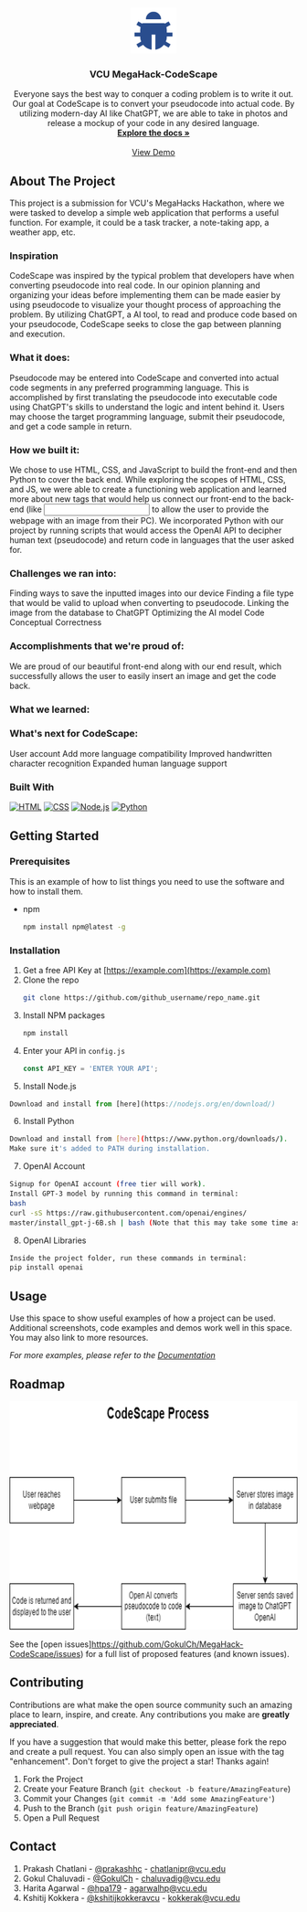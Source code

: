 <!-- Improved compatibility of back to top link: See: https://github.com/othneildrew/Best-README-Template/pull/73 -->
<a name="readme-top"></a>

<!-- PROJECT LOGO -->
<br />
<div align="center">
  <a href="https://github.com/github_username/repo_name">
    <img src="assets/imgs/bug-fill.png" alt="Logo" width="80" height="80">
  </a>

<h3 align="center">VCU MegaHack-CodeScape</h3>

  <p align="center">
    Everyone says the best way to conquer a coding problem is to write it out. Our goal at CodeScape is to convert your pseudocode into actual code. By utilizing modern-day AI like ChatGPT, we are able to take in photos and release a mockup of your code in any desired language.
    <br />
    <a href="https://github.com/github_username/repo_name"><strong>Explore the docs »</strong></a>
    <br />
    <br />
    <a href="https://github.com/github_username/repo_name">View Demo</a>
  </p>
</div>

<!-- ABOUT THE PROJECT -->
## About The Project
This project is a submission for VCU's MegaHacks Hackathon, where we were tasked to develop a simple web application that performs a useful function. For example, it could be a task tracker, a note-taking app, a weather app, etc. 


### Inspiration
CodeScape was inspired by the typical problem that developers have when converting pseudocode into real code. In our opinion planning and organizing your ideas before implementing them can be made easier by using pseudocode to visualize your thought process of approaching the problem. By utilizing ChatGPT, a AI tool, to read and produce code based on your pseudocode, CodeScape seeks to close the gap between planning and execution.

### What it does: 
Pseudocode may be entered into CodeScape and converted into actual code segments in any preferred programming language. This is accomplished by first translating the pseudocode into executable code using ChatGPT's skills to understand the logic and intent behind it. Users may choose the target programming language, submit their pseudocode, and get a code sample in return. 

### How we built it: 
We chose to use HTML, CSS, and JavaScript to build the front-end and then Python to cover the back end. While exploring the scopes of HTML, CSS, and JS, we were able to create a functioning web application and learned more about new tags that would help us connect our front-end to the back-end (like <input> to allow the user to provide the webpage with an image from their PC). We incorporated Python with our project by running scripts that would access the OpenAI API to decipher human text (pseudocode) and return code in languages that the user asked for.


### Challenges we ran into:
Finding ways to save the inputted images into our device
Finding a file type that would be valid to upload when converting to pseudocode. 
Linking the image from the database to ChatGPT
Optimizing the AI model 
Code Conceptual Correctness


### Accomplishments that we're proud of:
We are proud of our beautiful front-end along with our end result, which successfully allows the user to easily insert an image and get the code back.

### What we learned:

### What's next for CodeScape:
User account
Add more language compatibility
Improved handwritten character recognition
Expanded human language support


### Built With
[![HTML][HTML-shield]][HTML-url] [![CSS][CSS-shield]][CSS-url] [![Node.js][NodeJS-shield]][NodeJS-url] [![Python][Python-shield]][Python-url]

<!-- GETTING STARTED -->
## Getting Started

### Prerequisites

This is an example of how to list things you need to use the software and how to install them.
* npm
  ```sh
  npm install npm@latest -g
  ```

### Installation

1. Get a free API Key at [https://example.com](https://example.com)
2. Clone the repo
   ```sh
   git clone https://github.com/github_username/repo_name.git
   ```
3. Install NPM packages
   ```sh
   npm install
   ```
4. Enter your API in `config.js`
   ```js
   const API_KEY = 'ENTER YOUR API';
   ```
5. Install Node.js
  ```js
  Download and install from [here](https://nodejs.org/en/download/)
  ```
6. Install Python 
```sh
Download and install from [here](https://www.python.org/downloads/). 
Make sure it's added to PATH during installation.
```
7. OpenAI Account
```sh
Signup for OpenAI account (free tier will work).
Install GPT-3 model by running this command in terminal:
bash
curl -sS https://raw.githubusercontent.com/openai/engines/
master/install_gpt-j-6B.sh | bash (Note that this may take some time as it downloads the model.)
```
8. OpenAI Libraries
```sh
Inside the project folder, run these commands in terminal:
pip install openai
```

<!-- USAGE EXAMPLES -->
## Usage

Use this space to show useful examples of how a project can be used. Additional screenshots, code examples and demos work well in this space. You may also link to more resources.

_For more examples, please refer to the [Documentation](https://example.com)_

<!-- ROADMAP -->
## Roadmap
<a>
<div align="center">
    <img src="assets/imgs/roadmap.png" alt="roadmap" width="600" height="400">
  </a>
  </div>



See the [open issues]https://github.com/GokulCh/MegaHack-CodeScape/issues) for a full list of proposed features (and known issues).

<!-- CONTRIBUTING -->
## Contributing

Contributions are what make the open source community such an amazing place to learn, inspire, and create. Any contributions you make are **greatly appreciated**.

If you have a suggestion that would make this better, please fork the repo and create a pull request. You can also simply open an issue with the tag "enhancement".
Don't forget to give the project a star! Thanks again!

1. Fork the Project
2. Create your Feature Branch (`git checkout -b feature/AmazingFeature`)
3. Commit your Changes (`git commit -m 'Add some AmazingFeature'`)
4. Push to the Branch (`git push origin feature/AmazingFeature`)
5. Open a Pull Request

<!-- CONTACT -->
## Contact
1. Prakash Chatlani - [@prakashhc](https://github.com/prakashhc) - chatlanipr@vcu.edu
2. Gokul Chaluvadi - [@GokulCh](https://github.com/GokulCh) - chaluvadig@vcu.edu
3. Harita Agarwal - [@hpa179](https://github.com/hpa179) - agarwalhp@vcu.edu
4. Kshitij Kokkera - [@kshitijkokkeravcu](https://github.com/kshitijkokkeravcu) - kokkerak@vcu.edu

<!-- MARKDOWN LINKS & IMAGES -->
<!-- https://www.markdownguide.org/basic-syntax/#reference-style-links -->

[HTML-shield]: https://img.shields.io/badge/HTML-239120?style=for-the-badge&logo=html5&logoColor=white
[HTML-url]: https://html.com/

[CSS-shield]: https://img.shields.io/badge/CSS3-1572B6?style=for-the-badge&logo=css3&logoColor=white
[CSS-url]: https://html.com/

[NodeJS-shield]: https://img.shields.io/badge/Node.js-43853D?style=for-the-badge&logo=node.js&logoColor=white
[NodeJS-url]: https://nodejs.org

[Python-shield]: https://img.shields.io/badge/python-3670A0?style=for-the-badge&logo=python&logoColor=ffdd54
[Python-url]: https://www.python.org/
